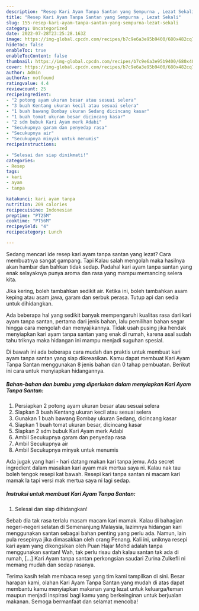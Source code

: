 ```yaml
---
description: "Resep Kari Ayam Tanpa Santan yang Sempurna , Lezat Sekali"
title: "Resep Kari Ayam Tanpa Santan yang Sempurna , Lezat Sekali"
slug: 155-resep-kari-ayam-tanpa-santan-yang-sempurna-lezat-sekali
category: Uncategorized
date: 2022-07-28T23:25:28.163Z
image: https://img-global.cpcdn.com/recipes/b7c9e6a3e95b9400/680x482cq70/kari-ayam-tanpa-santan-foto-resep-utama.jpg
hideToc: false
enableToc: true
enableTocContent: false
thumbnail: https://img-global.cpcdn.com/recipes/b7c9e6a3e95b9400/680x482cq70/kari-ayam-tanpa-santan-foto-resep-utama.jpg
cover: https://img-global.cpcdn.com/recipes/b7c9e6a3e95b9400/680x482cq70/kari-ayam-tanpa-santan-foto-resep-utama.jpg
author: Admin
authorAv: notfound
ratingvalue: 4.4
reviewcount: 25
recipeingredient:
- "2 potong ayam ukuran besar atau sesuai selera"
- "3 buah Kentang ukuran kecil atau sesuai selera"
- "1 buah bawang Bombay ukuran Sedang dicincang kasar"
- "1 buah tomat ukuran besar dicincang kasar"
- "2 sdm bubuk Kari Ayam merk Adabi"
- "Secukupnya garam dan penyedap rasa"
- "Secukupnya air"
- "Secukupnya minyak untuk menumis"
recipeinstructions:

- "Selesai dan siap dinikmati!"
categories:
- Resep
tags:
- kari
- ayam
- tanpa

katakunci: kari ayam tanpa 
nutrition: 209 calories
recipecuisine: Indonesian
preptime: "PT25M"
cooktime: "PT56M"
recipeyield: "4"
recipecategory: Lunch

---
```



Sedang mencari ide resep kari ayam tanpa santan yang lezat? Cara membuatnya sangat gampang. Tapi Kalau salah mengolah maka hasilnya akan hambar dan bahkan tidak sedap. Padahal kari ayam tanpa santan yang enak selayaknya punya aroma dan rasa yang mampu memancing selera kita.


Jika kering, boleh tambahkan sedikit air. Ketika ini, boleh tambahkan asam keping atau asam jawa, garam dan serbuk perasa. Tutup api dan sedia untuk dihidangkan.

Ada beberapa hal yang sedikit banyak mempengaruhi kualitas rasa dari kari ayam tanpa santan, pertama dari jenis bahan, lalu pemilihan bahan segar hingga cara mengolah dan menyajikannya. Tidak usah pusing jika hendak menyiapkan kari ayam tanpa santan yang enak di rumah, karena asal sudah tahu triknya maka hidangan ini mampu menjadi suguhan spesial.


Di bawah ini ada beberapa cara mudah dan praktis untuk membuat kari ayam tanpa santan yang siap dikreasikan. Kamu dapat membuat Kari Ayam Tanpa Santan menggunakan 8 jenis bahan dan 0 tahap pembuatan. Berikut ini cara untuk menyiapkan hidangannya.

<!--inarticleads1-->

##### Bahan-bahan dan bumbu yang diperlukan dalam menyiapkan Kari Ayam Tanpa Santan:

1. Persiapkan 2 potong ayam ukuran besar atau sesuai selera
1. Siapkan 3 buah Kentang ukuran kecil atau sesuai selera
1. Gunakan 1 buah bawang Bombay ukuran Sedang, dicincang kasar
1. Siapkan 1 buah tomat ukuran besar, dicincang kasar
1. Siapkan 2 sdm bubuk Kari Ayam merk Adabi
1. Ambil Secukupnya garam dan penyedap rasa
1. Ambil Secukupnya air
1. Ambil Secukupnya minyak untuk menumis


Ada jugak yang hari - hari datang makan kari tanpa jemu. Ada secret ingredient dalam masakan kari ayam mak mertua saya ni. Kalau nak tau boleh tengok resepi kat bawah. Resepi kari tanpa santan ni macam kari mamak la tapi versi mak mertua saya ni lagi sedap. 

<!--inarticleads2-->

##### Instruksi untuk membuat Kari Ayam Tanpa Santan:


1. Selesai dan siap dihidangkan!

Sebab dia tak rasa terlalu masam macam kari mamak. Kalau di bahagian negeri-negeri selatan di Semenanjung Malaysia, lazimnya hidangan kari menggunakan santan sebagai bahan penting yang perlu ada. Namun, lain pula resepinya jika dimasakkan oleh orang Penang. Kali ini, uniknya resepi kari ayam yang dikongsikan oleh Puan Hajar Mohd adalah tanpa menggunakan santan! Wah, tak perlu risau dah kalau santan tak ada di rumah, […] Kari Ayam tanpa santan perkongsian saudari Zurina Zulkefli ni memang mudah dan sedap rasanya. 

Terima kasih telah membaca resep yang tim kami tampilkan di sini. Besar harapan kami, olahan Kari Ayam Tanpa Santan yang mudah di atas dapat membantu kamu menyiapkan makanan yang lezat untuk keluarga/teman maupun menjadi inspirasi bagi kamu yang berkeinginan untuk berjualan makanan. Semoga bermanfaat dan selamat mencoba!
